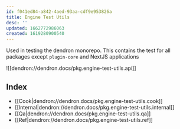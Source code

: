 ```yaml
---
id: f041ed84-a842-4aed-93aa-cdf9e953826a
title: Engine Test Utils
desc: ''
updated: 1662772986063
created: 1619280900540
---
```


Used in testing the dendron monorepo. This contains the test for all packages except `plugin-core` and NextJS applications

![[dendron://dendron.docs/pkg.engine-test-utils.api]]

## Index
- [[Cook|dendron://dendron.docs/pkg.engine-test-utils.cook]]
- [[Internal|dendron://dendron.docs/pkg.engine-test-utils.internal]]
- [[Qa|dendron://dendron.docs/pkg.engine-test-utils.qa]]
- [[Ref|dendron://dendron.docs/pkg.engine-test-utils.ref]]

